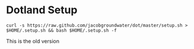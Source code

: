 # Dotland Setup

```shell
curl -s https://raw.github.com/jacobgroundwater/dot/master/setup.sh > $HOME/.setup.sh && bash $HOME/.setup.sh -f
```

This is the old version
